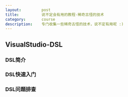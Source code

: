 ```yaml
---
layout:         post
title:          说不定会有用的教程-稀奇古怪的技术
category:       course
description:    专门收集一些稀奇古怪的技术，说不定有用呢 :)
---
```


## VisualStudio-DSL

### DSL简介

### DSL快速入门

### DSL问题排查